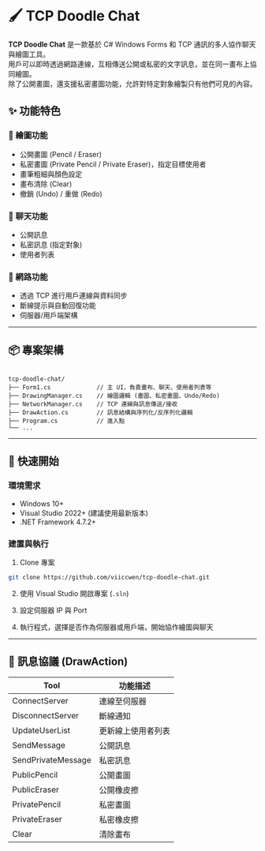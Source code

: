 # 🖌️ TCP Doodle Chat

**TCP Doodle Chat** 是一款基於 C# Windows Forms 和 TCP 通訊的多人協作聊天與繪圖工具。  
用戶可以即時透過網路連線，互相傳送公開或私密的文字訊息，並在同一畫布上協同繪圖。  
除了公開畫圖，還支援私密畫圖功能，允許對特定對象繪製只有他們可見的內容。

## ✨ 功能特色

### 🎨 繪圖功能
- 公開畫圖 (Pencil / Eraser)
- 私密畫圖 (Private Pencil / Private Eraser)，指定目標使用者
- 畫筆粗細與顏色設定
- 畫布清除 (Clear)
- 撤銷 (Undo) / 重做 (Redo)

### 💬 聊天功能
- 公開訊息
- 私密訊息 (指定對象)
- 使用者列表

### 📡 網路功能
- 透過 TCP 進行用戶連線與資料同步
- 斷線提示與自動回復功能
- 伺服器/用戶端架構

---

## 📦 專案架構

```

tcp-doodle-chat/
├── Form1.cs             // 主 UI，負責畫布、聊天、使用者列表等
├── DrawingManager.cs    // 繪圖邏輯 (畫圖、私密畫圖、Undo/Redo)
├── NetworkManager.cs    // TCP 連線與訊息傳送/接收
├── DrawAction.cs        // 訊息結構與序列化/反序列化邏輯
├── Program.cs           // 進入點
└── ...

```

---

## 🚀 快速開始

### 環境需求

- Windows 10+
- Visual Studio 2022+ (建議使用最新版本)
- .NET Framework 4.7.2+

### 建置與執行

1. Clone 專案
```bash
git clone https://github.com/viiccwen/tcp-doodle-chat.git
````

2. 使用 Visual Studio 開啟專案 (`.sln`)

3. 設定伺服器 IP 與 Port

4. 執行程式，選擇是否作為伺服器或用戶端，開始協作繪圖與聊天

---

## 📡 訊息協議 (DrawAction)

| Tool               | 功能描述      |
| ------------------ | --------- |
| ConnectServer      | 連線至伺服器    |
| DisconnectServer   | 斷線通知      |
| UpdateUserList     | 更新線上使用者列表 |
| SendMessage        | 公開訊息      |
| SendPrivateMessage | 私密訊息      |
| PublicPencil       | 公開畫圖      |
| PublicEraser       | 公開橡皮擦     |
| PrivatePencil      | 私密畫圖      |
| PrivateEraser      | 私密橡皮擦     |
| Clear              | 清除畫布      |
